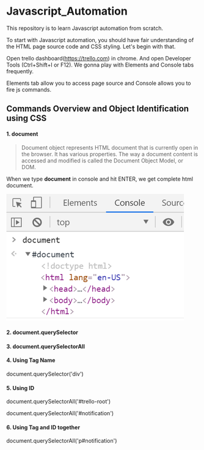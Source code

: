 # Javascript_Automation
This repository is to learn Javascript automation from scratch.

To start with Javascript automation, you should have fair understanding of the HTML page source code and CSS styling. Let's begin with that.

Open trello dashboard(https://trello.com) in chrome. And open Developer Tools (Ctrl+Shift+I or F12). We gonna play with Elements and Console tabs frequently.

Elements tab allow you to access page source and Console allows you to fire js commands.


## Commands Overview and Object Identification using CSS

#### 1. document

> Document object represents HTML document that is currently open in the browser. It has various properties. The way a document content is accessed and modified is called the Document Object Model, or DOM.

When we type **document** in console and hit ENTER, we get complete html document.

![document](/images/document.png)


#### 2. document.querySelector

#### 3. document.querySelectorAll

#### 4. Using Tag Name
document.querySelector('div')

#### 5. Using ID
document.querySelectorAll('#trello-root')


document.querySelectorAll('#notification')



#### 6. Using Tag and ID together
document.querySelectorAll('p#notification')
